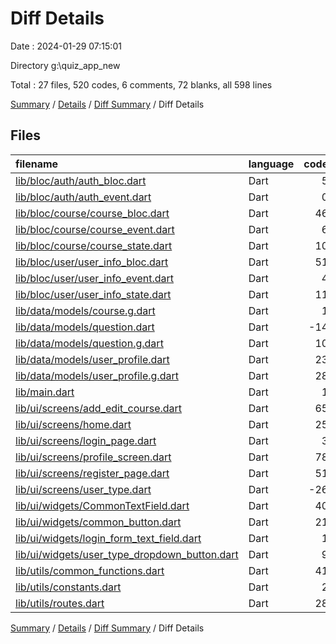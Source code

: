 # Diff Details

Date : 2024-01-29 07:15:01

Directory g:\\quiz_app_new

Total : 27 files,  520 codes, 6 comments, 72 blanks, all 598 lines

[Summary](results.md) / [Details](details.md) / [Diff Summary](diff.md) / Diff Details

## Files
| filename | language | code | comment | blank | total |
| :--- | :--- | ---: | ---: | ---: | ---: |
| [lib/bloc/auth/auth_bloc.dart](/lib/bloc/auth/auth_bloc.dart) | Dart | 5 | 1 | -5 | 1 |
| [lib/bloc/auth/auth_event.dart](/lib/bloc/auth/auth_event.dart) | Dart | 0 | 0 | -1 | -1 |
| [lib/bloc/course/course_bloc.dart](/lib/bloc/courses/courses_bloc.dart) | Dart | 46 | 1 | 13 | 60 |
| [lib/bloc/course/course_event.dart](/lib/bloc/courses/courses_event.dart) | Dart | 6 | 0 | 4 | 10 |
| [lib/bloc/course/course_state.dart](/lib/bloc/courses/courses_state.dart) | Dart | 10 | 0 | 9 | 19 |
| [lib/bloc/user/user_info_bloc.dart](/lib/bloc/user/user_info_bloc.dart) | Dart | 51 | 1 | 9 | 61 |
| [lib/bloc/user/user_info_event.dart](/lib/bloc/user/user_info_event.dart) | Dart | 4 | 0 | 3 | 7 |
| [lib/bloc/user/user_info_state.dart](/lib/bloc/user/user_info_state.dart) | Dart | 11 | 0 | 9 | 20 |
| [lib/data/models/course.g.dart](/lib/data/models/course.g.dart) | Dart | 1 | 0 | 0 | 1 |
| [lib/data/models/question.dart](/lib/data/models/question.dart) | Dart | -14 | 0 | -5 | -19 |
| [lib/data/models/question.g.dart](/lib/data/models/question.g.dart) | Dart | 10 | 0 | 2 | 12 |
| [lib/data/models/user_profile.dart](/lib/data/models/user_profile.dart) | Dart | 23 | 0 | 1 | 24 |
| [lib/data/models/user_profile.g.dart](/lib/data/models/user_profile.g.dart) | Dart | 28 | 4 | 7 | 39 |
| [lib/main.dart](/lib/main.dart) | Dart | 1 | 0 | 0 | 1 |
| [lib/ui/screens/add_edit_course.dart](/lib/ui/screens/add_edit_course.dart) | Dart | 65 | 2 | 4 | 71 |
| [lib/ui/screens/home.dart](/lib/ui/screens/home.dart) | Dart | 25 | 0 | -1 | 24 |
| [lib/ui/screens/login_page.dart](/lib/ui/screens/login_page.dart) | Dart | 3 | 0 | 0 | 3 |
| [lib/ui/screens/profile_screen.dart](/lib/ui/screens/profile_screen.dart) | Dart | 78 | 1 | 4 | 83 |
| [lib/ui/screens/register_page.dart](/lib/ui/screens/register_page.dart) | Dart | 51 | 4 | 1 | 56 |
| [lib/ui/screens/user_type.dart](/lib/ui/screens/user_type.dart) | Dart | -26 | -3 | 0 | -29 |
| [lib/ui/widgets/CommonTextField.dart](/lib/ui/widgets/CommonTextField.dart) | Dart | 40 | 0 | 4 | 44 |
| [lib/ui/widgets/common_button.dart](/lib/ui/widgets/common_button.dart) | Dart | 21 | 0 | 4 | 25 |
| [lib/ui/widgets/login_form_text_field.dart](/lib/ui/widgets/login_form_text_field.dart) | Dart | 1 | 0 | 0 | 1 |
| [lib/ui/widgets/user_type_dropdown_button.dart](/lib/ui/widgets/user_type_dropdown_button.dart) | Dart | 9 | 0 | 0 | 9 |
| [lib/utils/common_functions.dart](/lib/utils/common_functions.dart) | Dart | 41 | 5 | 10 | 56 |
| [lib/utils/constants.dart](/lib/utils/constants.dart) | Dart | 2 | 0 | 2 | 4 |
| [lib/utils/routes.dart](/lib/utils/routes.dart) | Dart | 28 | -10 | -2 | 16 |

[Summary](results.md) / [Details](details.md) / [Diff Summary](diff.md) / Diff Details